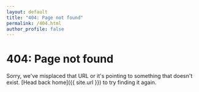 ```yaml
---
layout: default
title: "404: Page not found"
permalink: /404.html
author_profile: false
---
```


# 404: Page not found
Sorry, we've misplaced that URL or it's pointing to something that doesn't exist. [Head back home]({{ site.url }}) to try finding it again.